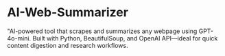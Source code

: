 # AI-Web-Summarizer
"AI-powered tool that scrapes and summarizes any webpage using GPT-4o-mini. Built with Python, BeautifulSoup, and OpenAI API—ideal for quick content digestion and research workflows.
